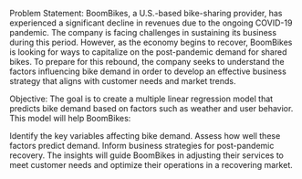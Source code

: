 Problem Statement:
BoomBikes, a U.S.-based bike-sharing provider, has experienced a significant decline in revenues due to the ongoing COVID-19 pandemic. The company is facing challenges in sustaining its business during this period. However, as the economy begins to recover, BoomBikes is looking for ways to capitalize on the post-pandemic demand for shared bikes. To prepare for this rebound, the company seeks to understand the factors influencing bike demand in order to develop an effective business strategy that aligns with customer needs and market trends.

Objective:
The goal is to create a multiple linear regression model that predicts bike demand based on factors such as weather and user behavior. This model will help BoomBikes:

Identify the key variables affecting bike demand.
Assess how well these factors predict demand.
Inform business strategies for post-pandemic recovery.
The insights will guide BoomBikes in adjusting their services to meet customer needs and optimize their operations in a recovering market.
